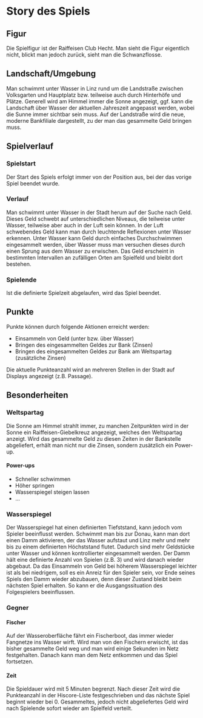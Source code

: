 # Story des Spiels

## Figur

Die Spielfigur ist der Raiffeisen Club Hecht.
Man sieht die Figur eigentlich nicht, blickt man jedoch zurück, sieht man die Schwanzflosse.

## Landschaft/Umgebung

Man schwimmt unter Wasser in Linz rund um die Landstraße zwischen Volksgarten und Hauptplatz bzw. teilweise auch durch Hinterhöfe und Plätze.
Generell wird am Himmel immer die Sonne angezeigt, ggf. kann die Landschaft über Wasser der aktuellen Jahreszeit angepasst werden, wobei die Sunne immer sichtbar sein muss.
Auf der Landstraße wird die neue, moderne Bankfiliale dargestellt, zu der man das gesammelte Geld bringen muss.

## Spielverlauf

### Spielstart

Der Start des Spiels erfolgt immer von der Position aus, bei der das vorige Spiel beendet wurde.

### Verlauf

Man schwimmt unter Wasser in der Stadt herum auf der Suche nach Geld.
Dieses Geld schwebt auf unterschiedlichen Niveaus, die teilweise unter Wasser, teilweise aber auch in der Luft sein können.
In der Luft schwebendes Geld kann man durch leuchtende Reflexionen unter Wasser erkennen.
Unter Wasser kann Geld durch einfaches Durchschwimmen eingesammelt werden, über Wasser muss man versuchen dieses durch einen Sprung aus dem Wasser zu erwischen.
Das Geld erscheint in bestimmten Intervallen an zufälligen Orten am Spielfeld und bleibt dort bestehen.

### Spielende

Ist die definierte Spielzeit abgelaufen, wird das Spiel beendet.

## Punkte

Punkte können durch folgende Aktionen erreicht werden:
* Einsammeln von Geld (unter bzw. über Wasser)
* Bringen des eingesammelten Geldes zur Bank (Zinsen)
* Bringen des eingesammelten Geldes zur Bank am Weltspartag (zusätzliche Zinsen)

Die aktuelle Punkteanzahl wird an mehreren Stellen in der Stadt auf Displays angezeigt (z.B. Passage).

## Besonderheiten

### Weltspartag

Die Sonne am Himmel strahlt immer, zu manchen Zeitpunkten wird in der Sonne ein Raiffeisen-Giebelkreuz angezeigt, welches den Weltspartag anzeigt.
Wird das gesammelte Geld zu diesen Zeiten in der Bankstelle abgeliefert, erhält man nicht nur die Zinsen, sondern zusätzlich ein Power-up.

#### Power-ups

* Schneller schwimmen
* Höher springen
* Wasserspiegel steigen lassen
* ...

### Wasserspiegel

Der Wasserspiegel hat einen definierten Tiefststand, kann jedoch vom Spieler beeinflusst werden.
Schwimmt man bis zur Donau, kann man dort einen Damm aktivieren, der das Wasser aufstaut und Linz mehr und mehr bis zu einem definierten Höchststand flutet.
Dadurch sind mehr Geldstücke unter Wasser und können kontrollierter eingesammelt werden.
Der Damm hält eine definierte Anzahl von Spielen (z.B. 3) und wird danach wieder abgebaut.
Da das Einsammeln von Geld bei höherem Wasserspiegel leichter ist als bei niedrigem, soll es ein Anreiz für den Spieler sein, vor Ende seines Spiels den Damm wieder abzubauen, denn dieser Zustand bleibt beim nächsten Spiel erhalten. So kann er die Ausgangssituation des Folgespielers beeinflussen.

### Gegner

#### Fischer

Auf der Wasseroberfläche fährt ein Fischerboot, das immer wieder Fangnetze ins Wasser wirft.
Wird man von den Fischern erwischt, ist das bisher gesammelte Geld weg und man wird einige Sekunden im Netz festgehalten.
Danach kann man dem Netz entkommen und das Spiel fortsetzen.

#### Zeit

Die Spieldauer wird mit 5 Minuten begrenzt. Nach dieser Zeit wird die Punkteanzahl in der Hiscore-Liste festgeschrieben und das nächste Spiel beginnt wieder bei 0.
Gesammeltes, jedoch nicht abgeliefertes Geld wird nach Spielende sofort wieder am Spielfeld verteilt.
